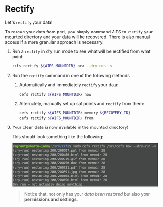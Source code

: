 # Rectify

Let's `rectify` your data!

To rescue your data from peril, you simply command AIFS to `rectify`
  your mounted directory and your data will be recovered. There is
  also manual access if a more granular approach is necessary.

1. Run a `rectify` in dry run mode to see what will be rectified from what point:

    ``` bash
    cefs rectify ${AIFS_MOUNTDIR} now --dry-run -v
    ```

2. Run the `rectify` command in one of the following methods:

    1. Automatically and immediately `rectify` your data:

        ``` bash
        cefs rectify ${AIFS_MOUNTDIR} now
        ```

    2. Alternately, manually set up sāf points and `rectify` from them:

        ``` bash
        cefs rectify ${AIFS_MOUNTDIR} memory ${RECOVERY_ID}
        cefs rectify ${AIFS_MOUNTDIR} from
        ```

3. Your clean data is now available in the mounted directory!

    This should look something like the following:

    ![rectify now dry run](../../media/1.0.8-rc2/cefs-rectify-now-dry.png "rectify now dry run")

    > Notice that, not only has your *data been restored* but also your
    **permissions and settings**.
